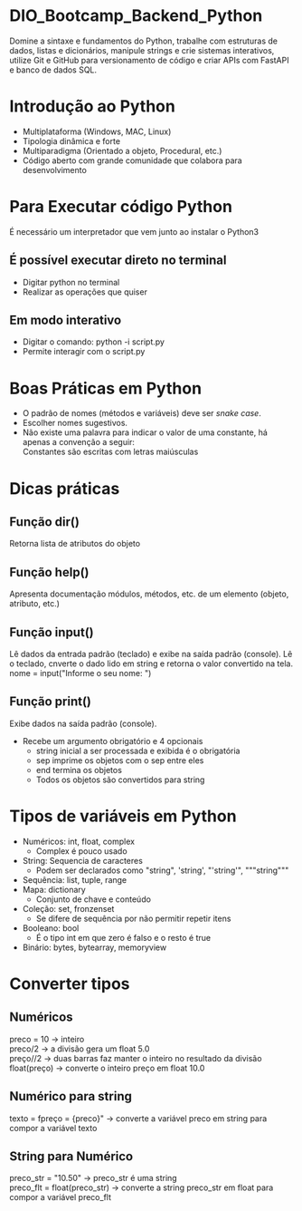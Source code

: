 # DIO_Bootcamp_Backend_Python
Domine a sintaxe e fundamentos do Python, trabalhe com estruturas de dados, listas e dicionários, manipule strings e crie sistemas interativos, utilize Git e GitHub para versionamento de código e criar APIs com FastAPI e banco de dados SQL.

# Introdução ao Python
* Multiplataforma (Windows, MAC, Linux)
* Tipologia dinâmica e forte
* Multiparadigma (Orientado a objeto, Procedural, etc.)
* Código aberto com grande comunidade que colabora para desenvolvimento

# Para Executar código Python
É necessário um interpretador que vem junto ao instalar o Python3

## É possível executar direto no terminal
* Digitar python no terminal
* Realizar as operações que quiser

## Em modo interativo 
* Digitar o comando:  python -i script.py
* Permite interagir com o script.py

# Boas Práticas em Python
* O padrão de nomes (métodos e variáveis) deve ser _snake case_. 
* Escolher nomes sugestivos.
* Não existe uma palavra para indicar o valor de uma constante, há apenas a convenção a seguir:  
  Constantes são escritas com letras maiúsculas

# Dicas práticas
## Função dir()
Retorna lista de atributos do objeto
## Função help()
Apresenta documentação módulos, métodos, etc. de um elemento (objeto, atributo, etc.)
## Função input()
Lê dados da entrada padrão (teclado) e exibe na saída padrão (console). Lê o teclado, cnverte o dado lido em string e retorna o valor convertido na tela.  
nome = input("Informe o seu nome: ")
## Função print()
Exibe dados na saída padrão (console).  
* Recebe um argumento obrigatório e 4 opcionais
     - string inicial a ser processada e exibida é o obrigatória
     - sep imprime os objetos com o sep entre eles
     - end termina os objetos
     - Todos os objetos são convertidos para string


# Tipos de variáveis em Python
* Numéricos: int, float, complex
     - Complex é pouco usado  
* String: Sequencia de caracteres
     - Podem ser declarados como "string", 'string', "'string'", """string"""
* Sequência: list, tuple, range
* Mapa: dictionary
     - Conjunto de chave e conteúdo
* Coleção: set, fronzenset
     - Se difere de sequência por não permitir repetir itens
* Booleano: bool
     - É o tipo int em que zero é falso e o resto é true
* Binário: bytes, bytearray, memoryview

# Converter tipos
## Numéricos
preco = 10   ->   inteiro  
preco/2      ->   a divisão gera um float 5.0  
preço//2     ->   duas barras faz manter o inteiro no resultado da divisão  
float(preço) ->  converte o inteiro preço em float 10.0

## Numérico para string
texto = fpreço = {preco}"  -> converte a variável preco em string para compor a variável texto

## String para Numérico
preco_str = "10.50"           -> preco_str é uma string  
preco_flt = float(preco_str)  -> converte a string preco_str em float para compor a variável preco_flt  







